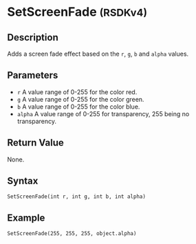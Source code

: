 # SetScreenFade <small>(RSDKv4)</small>

## Description
Adds a screen fade effect based on the `r`, `g`, `b` and `alpha` values.

## Parameters
- `r`
A value range of 0-255 for the color red.
- `g`
A value range of 0-255 for the color green.
- `b`
A value range of 0-255 for the color blue.
- `alpha`
A value range of 0-255 for transparency, 255 being no transparency.

## Return Value
None.

## Syntax
```
SetScreenFade(int r, int g, int b, int alpha)
```

## Example
```
SetScreenFade(255, 255, 255, object.alpha)
```